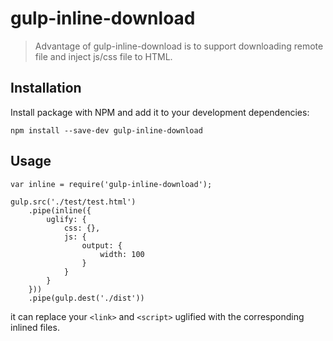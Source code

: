 # gulp-inline-download

> Advantage of gulp-inline-download is to support downloading remote file and inject js/css file to HTML.

## Installation

Install package with NPM and add it to your development dependencies:

	npm install --save-dev gulp-inline-download

## Usage

```
var inline = require('gulp-inline-download');

gulp.src('./test/test.html')
	.pipe(inline({
		uglify: {
			css: {},
			js: {
				output: {
					width: 100
				}
			}
		}
	}))
	.pipe(gulp.dest('./dist'))
```

it can replace your `<link>` and `<script>` uglified with the corresponding inlined files.

